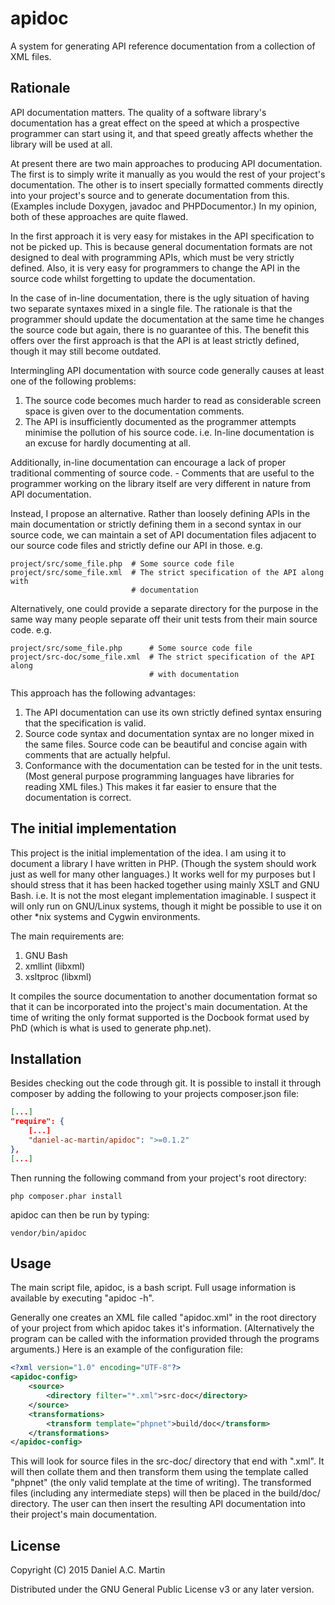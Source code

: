 apidoc
======

A system for generating API reference documentation from a collection of XML
files.

Rationale
---------

API documentation matters. The quality of a software library's documentation has
a great effect on the speed at which a prospective programmer can start using
it, and that speed greatly affects whether the library will be used at all.

At present there are two main approaches to producing API documentation. The
first is to simply write it manually as you would the rest of your project's
documentation. The other is to insert specially formatted comments directly into
your project's source and to generate documentation from this. (Examples include
Doxygen, javadoc and PHPDocumentor.) In my opinion, both of these approaches are
quite flawed.

In the first approach it is very easy for mistakes in the API specification to
not be picked up. This is because general documentation formats are not designed
to deal with programming APIs, which must be very strictly defined. Also, it is
very easy for programmers to change the API in the source code whilst forgetting
to update the documentation.

In the case of in-line documentation, there is the ugly situation of having two
separate syntaxes mixed in a single file. The rationale is that the programmer
should update the documentation at the same time he changes the source code but
again, there is no guarantee of this. The benefit this offers over the first
approach is that the API is at least strictly defined, though it may still
become outdated.

Intermingling API documentation with source code generally causes at least one
of the following problems:

1. The source code becomes much harder to read as considerable screen space is
   given over to the documentation comments.
2. The API is insufficiently documented as the programmer attempts minimise the
   pollution of his source code. i.e. In-line documentation is an excuse for
   hardly documenting at all.

Additionally, in-line documentation can encourage a lack of proper traditional
commenting of source code. - Comments that are useful to the programmer working
on the library itself are very different in nature from API documentation.

Instead, I propose an alternative. Rather than loosely defining APIs in the main
documentation or strictly defining them in a second syntax in our source code,
we can maintain a set of API documentation files adjacent to our source code
files and strictly define our API in those. e.g.

	project/src/some_file.php  # Some source code file
	project/src/some_file.xml  # The strict specification of the API along with
	                           # documentation

Alternatively, one could provide a separate directory for the purpose in the
same way many people separate off their unit tests from their main source code.
e.g.

	project/src/some_file.php      # Some source code file
	project/src-doc/some_file.xml  # The strict specification of the API along
	                               # with documentation

This approach has the following advantages:

1. The API documentation can use its own strictly defined syntax ensuring that
   the specification is valid.
2. Source code syntax and documentation syntax are no longer mixed in the same
   files. Source code can be beautiful and concise again with comments that are
   actually helpful.
3. Conformance with the documentation can be tested for in the unit tests. (Most
   general purpose programming languages have libraries for reading XML files.)
   This makes it far easier to ensure that the documentation is correct.

The initial implementation
--------------------------

This project is the initial implementation of the idea. I am using it to
document a library I have written in PHP. (Though the system should work just as
well for many other languages.) It works well for my purposes but I should
stress that it has been hacked together using mainly XSLT and GNU Bash. i.e. It
is not the most elegant implementation imaginable. I suspect it will only run on
GNU/Linux systems, though it might be possible to use it on other *nix systems
and Cygwin environments.

The main requirements are:

1. GNU Bash
2. xmllint (libxml)
3. xsltproc (libxml)

It compiles the source documentation to another documentation format so that it
can be incorporated into the project's main documentation. At the time of
writing the only format supported is the Docbook format used by PhD (which is
what is used to generate php.net).

Installation
------------

Besides checking out the code through git. It is possible to install it through
composer by adding the following to your projects composer.json file:

```json
[...]
"require": {
	[...]
	"daniel-ac-martin/apidoc": ">=0.1.2"
},
[...]
```

Then running the following command from your project's root directory:

```shell
php composer.phar install
```

apidoc can then be run by typing:

```shell
vendor/bin/apidoc
```

Usage
-----

The main script file, apidoc, is a bash script. Full usage information is
available by executing "apidoc -h".

Generally one creates an XML file called "apidoc.xml" in the root directory of
your project from which apidoc takes it's information. (Alternatively the
program can be called with the information provided through the programs
arguments.) Here is an example of the configuration file:

```xml
<?xml version="1.0" encoding="UTF-8"?>
<apidoc-config>
	<source>
		<directory filter="*.xml">src-doc</directory>
	</source>
	<transformations>
		<transform template="phpnet">build/doc</transform>
	</transformations>
</apidoc-config>
```

This will look for source files in the src-doc/ directory that end with ".xml".
It will then collate them and then transform them using the template called
"phpnet" (the only valid template at the time of writing). The transformed files
(including any intermediate steps) will then be placed in the build/doc/
directory. The user can then insert the resulting API documentation into their
project's main documentation.

License
-------

Copyright (C) 2015 Daniel A.C. Martin

Distributed under the GNU General Public License v3 or any later version.
